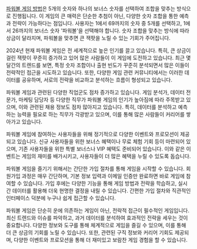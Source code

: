 <p><a href="https://bepick.net/">파워볼 게임 방법</a>은 5개의 숫자와 하나의 보너스 숫자를 선택하여 조합을 맞추는 방식으로 진행됩니다. 이 게임의 큰 매력은 단순한 추첨이 아닌, 다양한 숫자 조합을 통한 예측과 전략이 가능하다는 점입니다. 사용자는 1에서 69까지의 숫자 중 5개를 선택하고, 1에서 26까지의 보너스 숫자 '파워볼'을 선택해야 합니다. 숫자 조합을 맞추는 방식에 따라 상금이 달라지며, 파워볼을 맞추면 큰 잭팟을 노릴 수 있는 기회가 주어집니다.</p>

<p>2024년 현재 파워볼 게임은 전 세계적으로 높은 인기를 끌고 있습니다. 특히, 큰 상금이 걸린 잭팟이 꾸준히 증가하고 있어 많은 사람들이 이 게임에 도전하고 있습니다. 최근 몇 달간의 트렌드를 보면, 특정 숫자 조합이나 출현 빈도가 꾸준히 분석되면서 많은 이들이 전략적인 접근을 시도하고 있습니다. 또한, 다양한 게임 관련 커뮤니티에서는 이러한 데이터를 공유하며, 서로의 전략을 비교하고 분석하는 흐름이 형성되고 있습니다.</p>

<p>파워볼 게임과 관련된 다양한 직업군도 점차 증가하고 있습니다. 게임 분석가, 데이터 전문가, 마케팅 담당자 등 다양한 직무가 파워볼 게임의 인기가 높아짐에 따라 주목받고 있으며, 이와 관련된 채용 정보도 점차 많아지고 있습니다. 특히, 데이터를 분석하고 예측하는 능력을 필요로 하는 직무가 각광받고 있으며, 이를 통해 많은 사람들이 커리어를 쌓아가고 있습니다.</p>

<p>파워볼 게임에 참여하는 사용자들을 위해 정기적으로 다양한 이벤트와 프로모션이 제공되고 있습니다. 신규 사용자들을 위한 보너스 혜택이나 무료 체험 기회 등이 마련되어 있으며, 기존 사용자들을 위한 특별 보너스나 VIP 혜택도 준비되어 있습니다. 이와 같은 이벤트는 게임의 재미를 배가시키고, 사용자들이 더 많은 혜택을 누릴 수 있도록 돕습니다.</p>

<p>파워볼 게임을 즐기기 위해서는 간단한 가입 절차를 통해 게임을 시작할 수 있습니다. 회원가입 과정은 매우 간단하며, 기본 정보 입력과 이메일 인증만 완료하면 바로 게임에 참여할 수 있습니다. 가입 후에는 다양한 기능을 통해 게임 방법과 전략을 학습하고, 실시간 데이터를 활용해 더욱 현명한 결정을 내릴 수 있습니다. 간편한 가입 절차와 직관적인 인터페이스 덕분에 누구나 쉽게 접근할 수 있습니다.</p>

<p>파워볼 게임은 단순히 운에 의존하는 게임이 아닌, 전략적 접근이 필수적인 게임입니다. 최신 트렌드와 이슈를 파악하고, 과거 데이터를 분석하여 효과적인 전략을 세우는 것이 중요합니다. 다양한 정보와 도구를 통해 체계적으로 게임을 즐길 수 있으며, 이를 통해 더 큰 상금의 기회를 노릴 수 있습니다. 또한, 관련된 구직 정보와 커리어 기회도 제공되며, 다양한 이벤트와 프로모션을 통해 더 재미있고 보람찬 게임 경험을 할 수 있습니다.</p>
